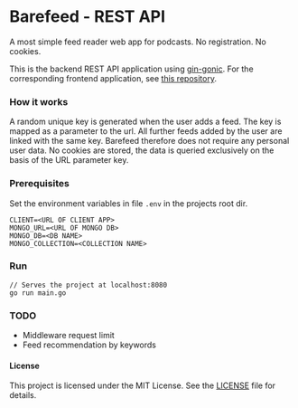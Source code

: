 # Barefeed - REST API
A most simple feed reader web app for podcasts. No registration. No cookies.

This is the backend REST API application using [gin-gonic](https://github.com/gin-gonic/gin).
For the corresponding frontend application, see [this repository](https://github.com/cdrcqnts/barefeed).

### How it works
A random unique key is generated when the user adds a feed.
The key is mapped as a parameter to the url. All further feeds added by the user are linked with the same key.
Barefeed therefore does not require any personal user data. 
No cookies are stored, the data is queried exclusively on the basis of the URL parameter key.

### Prerequisites
Set the environment variables in file `.env` in the projects root dir.
```
CLIENT=<URL OF CLIENT APP>
MONGO_URL=<URL OF MONGO DB>
MONGO_DB=<DB NAME>
MONGO_COLLECTION=<COLLECTION NAME>
```


### Run
```
// Serves the project at localhost:8080
go run main.go 
```

### TODO
- Middleware request limit
- Feed recommendation by keywords


#### License
This project is licensed under the MIT License. See the [LICENSE](https://github.com/cdrcqnts/barefeed/blob/master/LICENSE) file for details.